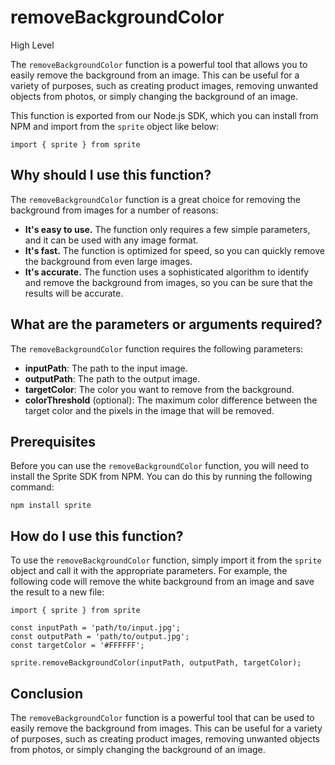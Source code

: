 
  
   # **removeBackgroundColor**

High Level

The `removeBackgroundColor` function is a powerful tool that allows you to easily remove the background from an image. This can be useful for a variety of purposes, such as creating product images, removing unwanted objects from photos, or simply changing the background of an image.

This function is exported from our Node.js SDK, which you can install from NPM and import from the `sprite` object like below:

```
import { sprite } from sprite
```

## Why should I use this function?

The `removeBackgroundColor` function is a great choice for removing the background from images for a number of reasons:

* **It's easy to use.** The function only requires a few simple parameters, and it can be used with any image format.
* **It's fast.** The function is optimized for speed, so you can quickly remove the background from even large images.
* **It's accurate.** The function uses a sophisticated algorithm to identify and remove the background from images, so you can be sure that the results will be accurate.

## What are the parameters or arguments required?

The `removeBackgroundColor` function requires the following parameters:

* **inputPath**: The path to the input image.
* **outputPath**: The path to the output image.
* **targetColor**: The color you want to remove from the background.
* **colorThreshold** (optional): The maximum color difference between the target color and the pixels in the image that will be removed.

## Prerequisites

Before you can use the `removeBackgroundColor` function, you will need to install the Sprite SDK from NPM. You can do this by running the following command:

```
npm install sprite
```

## How do I use this function?

To use the `removeBackgroundColor` function, simply import it from the `sprite` object and call it with the appropriate parameters. For example, the following code will remove the white background from an image and save the result to a new file:

```
import { sprite } from sprite

const inputPath = 'path/to/input.jpg';
const outputPath = 'path/to/output.jpg';
const targetColor = '#FFFFFF';

sprite.removeBackgroundColor(inputPath, outputPath, targetColor);
```

## Conclusion

The `removeBackgroundColor` function is a powerful tool that can be used to easily remove the background from images. This can be useful for a variety of purposes, such as creating product images, removing unwanted objects from photos, or simply changing the background of an image.
  
  